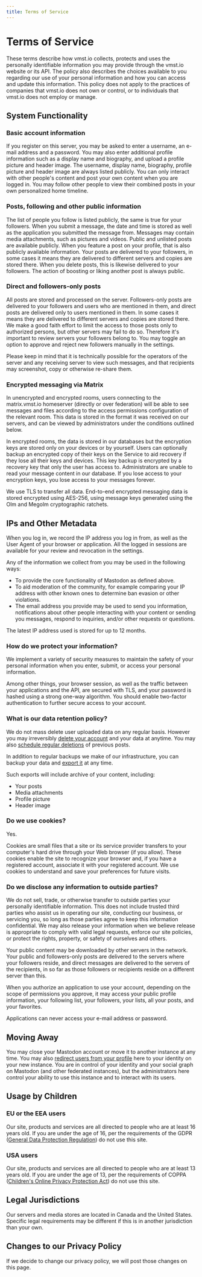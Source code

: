 ```yaml
---
title: Terms of Service
---
```


# Terms of Service

These terms describe how vmst.io collects, protects and uses the personally identifiable information you may provide through the vmst.io website or its API.
The policy also describes the choices available to you regarding our use of your personal information and how you can access and update this information.
This policy does not apply to the practices of companies that vmst.io does not own or control, or to individuals that vmst.io does not employ or manage.

## System Functionality

### Basic account information

If you register on this server, you may be asked to enter a username, an e-mail address and a password.
You may also enter additional profile information such as a display name and biography, and upload a profile picture and header image.
The username, display name, biography, profile picture and header image are always listed publicly.
You can only interact with other people's content and post your own content when you are logged in.
You may follow other people to view their combined posts in your own personalized home timeline.

### Posts, following and other public information

The list of people you follow is listed publicly, the same is true for your followers.
When you submit a message, the date and time is stored as well as the application you submitted the message from.
Messages may contain media attachments, such as pictures and videos.
Public and unlisted posts are available publicly.
When you feature a post on your profile, that is also publicly available information.
Your posts are delivered to your followers, in some cases it means they are delivered to different servers and copies are stored there.
When you delete posts, this is likewise delivered to your followers.
The action of boosting or liking another post is always public.

### Direct and followers-only posts

All posts are stored and processed on the server.
Followers-only posts are delivered to your followers and users who are mentioned in them, and direct posts are delivered only to users mentioned in them.
In some cases it means they are delivered to different servers and copies are stored there.
We make a good faith effort to limit the access to those posts only to authorized persons, but other servers may fail to do so.
Therefore it's important to review servers your followers belong to.
You may toggle an option to approve and reject new followers manually in the settings.

Please keep in mind that it is technically possible for the operators of the server and any receiving server to view such messages, and that recipients may screenshot, copy or otherwise re-share them.

### Encrypted messaging via Matrix

In unencrypted and encrypted rooms, users connecting to the matrix.vmst.io homeserver (directly or over federation) will be able to see messages and files according to the access permissions configuration of the relevant room.
This data is stored in the format it was received on our servers, and can be viewed by administrators under the conditions outlined below.

In encrypted rooms, the data is stored in our databases but the encryption keys are stored only on your devices or by yourself.
Users can optionally backup an encrypted copy of their keys on the Service to aid recovery if they lose all their keys and devices.
This key backup is encrypted by a recovery key that only the user has access to.
Administrators are unable to read your message content in our database.
If you lose access to your encryption keys, you lose access to your messages forever.

We use TLS to transfer all data.
End-to-end encrypted messaging data is stored encrypted using AES-256, using message keys generated using the Olm and Megolm cryptographic ratchets.

## IPs and Other Metadata

When you log in, we record the IP address you log in from, as well as the User Agent of your browser or application.
All the logged in sessions are available for your review and revocation in the settings.

Any of the information we collect from you may be used in the following ways:

* To provide the core functionality of Mastodon as defined above.
* To aid moderation of the community, for example comparing your IP address with other known ones to determine ban evasion or other violations.
* The email address you provide may be used to send you information, notifications about other people interacting with your content or sending you messages, respond to inquiries, and/or other requests or questions.

The latest IP address used is stored for up to 12 months.

### How do we protect your information?

We implement a variety of security measures to maintain the safety of your personal information when you enter, submit, or access your personal information.

Among other things, your browser session, as well as the traffic between your applications and the API, are secured with TLS, and your password is hashed using a strong one-way algorithm.
You should enable two-factor authentication to further secure access to your account.

### What is our data retention policy?

We do not mass delete user uploaded data on any regular basis.
However you may irreversibly [delete your account](https://docs.joinmastodon.org/user/moving/#delete) and your data at anytime.
You may also [schedule regular deletions](https://vmst.io/statuses_cleanup) of previous posts.

In addition to regular backups we make of our infrastructure, you can backup your data and [export it](https://docs.joinmastodon.org/user/moving/#export) at any time.

Such exports will include archive of your content, including:

* Your posts
* Media attachments
* Profile picture
* Header image

### Do we use cookies?

Yes.

Cookies are small files that a site or its service provider transfers to your computer's hard drive through your Web browser (if you allow).
These cookies enable the site to recognize your browser and, if you have a registered account, associate it with your registered account.
We use cookies to understand and save your preferences for future visits.

### Do we disclose any information to outside parties?

We do not sell, trade, or otherwise transfer to outside parties your personally identifiable information.
This does not include trusted third parties who assist us in operating our site, conducting our business, or servicing you, so long as those parties agree to keep this information confidential.
We may also release your information when we believe release is appropriate to comply with valid legal requests, enforce our site policies, or protect the rights, property, or safety of ourselves and others.

Your public content may be downloaded by other servers in the network.
Your public and followers-only posts are delivered to the servers where your followers reside, and direct messages are delivered to the servers of the recipients, in so far as those followers or recipients reside on a different server than this.

When you authorize an application to use your account, depending on the scope of permissions you approve, it may access your public profile information, your following list, your followers, your lists, all your posts, and your favorites.

Applications can never access your e-mail address or password.

## Moving Away

You may close your Mastodon account or move it to another instance at any time.
You may also [redirect users from your profile](https://docs.joinmastodon.org/user/moving/#migration) here to your identity on your new instance.
You are in control of your identity and your social graph on Mastodon (and other federated instances), but the administrators here control your ability to use this instance and to interact with its users.

## Usage by Children

###  EU or the EEA users

Our site, products and services are all directed to people who are at least 16 years old.
If you are under the age of 16, per the requirements of the GDPR ([General Data Protection Regulation](https://en.wikipedia.org/wiki/General_Data_Protection_Regulation)) do not use this site.

### USA users

Our site, products and services are all directed to people who are at least 13 years old. 
If you are under the age of 13, per the requirements of COPPA ([Children's Online Privacy Protection Act](https://en.wikipedia.org/wiki/Children%27s_Online_Privacy_Protection_Act)) do not use this site.

## Legal Jurisdictions

Our servers and media stores are located in Canada and the United States. Specific legal requirements may be different if this is in another jurisdiction than your own.

## Changes to our Privacy Policy

If we decide to change our privacy policy, we will post those changes on this page.
